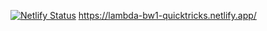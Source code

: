 [![Netlify Status](https://api.netlify.com/api/v1/badges/056c9aa5-0cdd-414b-9c49-7a8e0cb46e08/deploy-status)](https://app.netlify.com/sites/lambda-bw1-quicktricks/deploys)
https://lambda-bw1-quicktricks.netlify.app/
